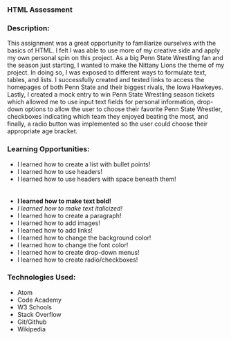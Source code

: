 ### HTML Assessment

### Description:
This assignment was a great opportunity to familiarize ourselves with the basics of HTML. I felt I was able to use more of my creative side and apply my own personal spin on this project. As a big Penn State Wrestling fan and the season just starting, I wanted to make the Nittany Lions the theme of my project. In doing so, I was exposed to different ways to formulate text, tables, and lists. I successfully created and tested links to access the homepages of both Penn State and their biggest rivals, the Iowa Hawkeyes. Lastly, I created a mock entry to win Penn State Wrestling season tickets which allowed me to use input text fields for personal information, drop-down options to allow the user to choose their favorite Penn State Wrestler, checkboxes indicating which team they enjoyed beating the most, and finally, a radio button was implemented so the user could choose their appropriate age bracket.

### Learning Opportunities:
<ul>
  <li>I learned how to create a list with bullet points!</li>
  <li>I learned how to use headers!</li>
  <li>I learned how to use headers with space beneath them!</li><br><br>
  <li><strong>I learned how to make text bold!</strong></li>
  <li><em>I learned how to make text italicized!</em></li>
  <li>I learned how to create a paragraph!</li>
  <li>I learned how to add images!</li>
  <li>I learned how to add links!</li>
  <li>I learned how to change the background color!</li>
  <li>I learned how to change the font color!</li>
  <li>I learned how to create drop-down menus!</li>
  <li>I learned how to create radio/checkboxes!</li>

</ul>

### Technologies Used:
<ul>
  <li>Atom</li>
  <li>Code Academy</li>
  <li>W3 Schools</li>
  <li>Stack Overflow</li>
  <li>Git/Github</li>
  <li>Wikipedia</li>
</ul>
